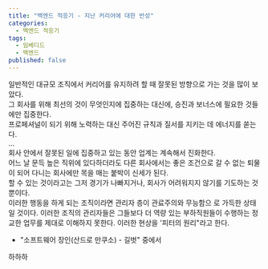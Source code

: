 ```yaml
---
title: "백엔드 적응기 - 지난 커리어에 대한 반성"
categories:
  - 백엔드 적응기
tags:
  - 임베디드
  - 백엔드
published: false  
---
```




>
일반적인 대규모 조직에서 커리어를 유지하려 할 때 잘못된
방향으로 가는 것을 많이 보았다.  
그 회사를 위해 최선의 것이 무엇인지에 집중하는 대신에, 승진과 보너스에 필요한 것들에만 집중한다.  
프로페셔널이 되기 위해 노력하는 대신 주어진 규칙과 질서를 지키는 데 에너지를 쏟는다.  
...  
회사 안에서 잘못된 일에 집중하고 있는 동안 업계는 계속해서 진화한다.  
어느 날 문득 높은 직위에 있다하더라도 다른 회사에서는 좋은 조건으로 갈 수 없는 퇴물이 되어 다니는 회사에만 목을 매는 붙박이 신세가 된다.  
할 수 있는 것이라고는 그저 경기가 나빠지거나, 회사가 어려워지지 않기를 기도하는 것뿐이다.  
이러한 행동을 하게 되는 조직이라면 관리자 층이 관료주의와 무능함으
로 가득한 상태일 것이다. 이러한 조직의 관리자들은 그들보다 더 역량 있는 부하직원들이 수행하는 정교한 업무를 제대로 이해하지 못한다. 이러한 현상을 '피터의 원리"라고 한다.  


  
- "소프트웨어 장인(산드로 만쿠소) - 길벗" 중에서


하하하
